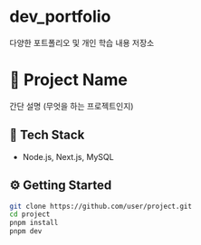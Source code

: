 # dev_portfolio
다양한 포트폴리오 및 개인 학습 내용 저장소

# 🎯 Project Name
간단 설명 (무엇을 하는 프로젝트인지)

## 🚀 Tech Stack
- Node.js, Next.js, MySQL

## ⚙️ Getting Started
```bash
git clone https://github.com/user/project.git
cd project
pnpm install
pnpm dev
